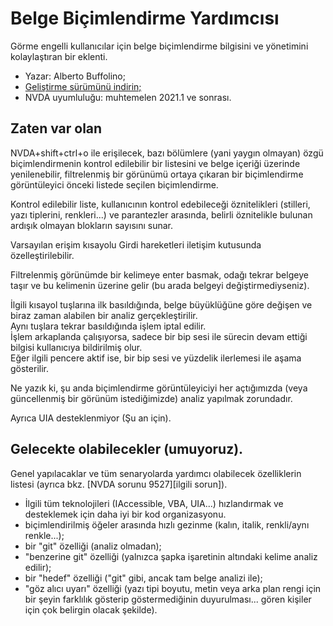 # Belge Biçimlendirme Yardımcısı

Görme engelli kullanıcılar için belge biçimlendirme bilgisini ve yönetimini kolaylaştıran bir eklenti.

* Yazar: Alberto Buffolino;
* [Geliştirme sürümünü indirin;][dev]
* NVDA uyumluluğu: muhtemelen 2021.1 ve sonrası.


## Zaten var olan

NVDA+shift+ctrl+o ile erişilecek, bazı bölümlere (yani yaygın olmayan) özgü biçimlendirmenin kontrol edilebilir bir listesini ve belge içeriği üzerinde yenilenebilir, filtrelenmiş bir görünümü ortaya çıkaran bir biçimlendirme görüntüleyici önceki listede seçilen biçimlendirme.  

Kontrol edilebilir liste, kullanıcının kontrol edebileceği öznitelikleri (stilleri, yazı tiplerini, renkleri...) ve parantezler arasında, belirli öznitelikle bulunan ardışık olmayan blokların sayısını sunar.  

Varsayılan erişim kısayolu Girdi hareketleri iletişim kutusunda özelleştirilebilir.  

Filtrelenmiş görünümde bir kelimeye enter basmak, odağı tekrar belgeye taşır ve bu kelimenin üzerine gelir (bu arada belgeyi değiştirmediyseniz).  

İlgili kısayol tuşlarına ilk basıldığında, belge büyüklüğüne göre değişen ve biraz zaman alabilen bir analiz gerçekleştirilir.  
Aynı tuşlara tekrar basıldığında işlem iptal edilir.  
İşlem arkaplanda çalışıyorsa, sadece bir bip sesi ile sürecin devam ettiği bilgisi kullanıcıya bildirilmiş olur.  
Eğer ilgili pencere aktif ise, bir bip sesi ve yüzdelik ilerlemesi ile aşama gösterilir.  

Ne yazık ki, şu anda biçimlendirme görüntüleyiciyi her açtığımızda (veya güncellenmiş bir görünüm istediğimizde) analiz yapılmak zorundadır.  

Ayrıca UIA desteklenmiyor (Şu an için).  

## Gelecekte olabilecekler (umuyoruz).

Genel yapılacaklar ve tüm senaryolarda yardımcı olabilecek özelliklerin listesi (ayrıca bkz. [NVDA sorunu 9527][ilgili sorun]).

* İlgili tüm teknolojileri (IAccessible, VBA, UIA...) hızlandırmak ve desteklemek için daha iyi bir kod organizasyonu.
* biçimlendirilmiş öğeler arasında hızlı gezinme (kalın, italik, renkli/aynı renkle...);
* bir "git" özelliği (analiz olmadan);
* "benzerine git" özelliği (yalnızca şapka işaretinin altındaki kelime analiz edilir);
* bir "hedef" özelliği ("git" gibi, ancak tam belge analizi ile);
* "göz alıcı uyarı" özelliği (yazı tipi boyutu, metin veya arka plan rengi için bir şeyin farklılık gösterip göstermediğinin duyurulması... gören kişiler için çok belirgin olacak şekilde).


[dev]: https://github.com/ABuffEr/documentFormattingHelper/releases/download/20230208-dev/documentFormattingHelper-20230208-dev.nvda-addon
[related-issue]: https://github.com/nvaccess/nvda/issues/9527
